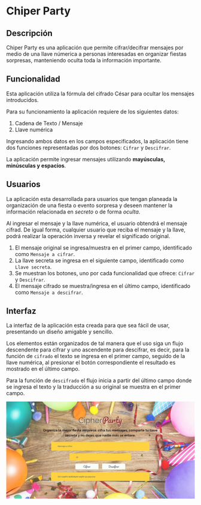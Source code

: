 # Chiper Party

## Descripción

Chiper Party es una aplicación que permite cifrar/decifrar mensajes por medio de una llave númerica a personas interesadas en organizar fiestas sorpresas, manteniendo oculta toda la información importante.

## Funcionalidad

Esta aplicación utiliza la fórmula del cifrado César para ocultar los mensajes introducidos.

Para su funcionamiento la aplicación requiere de los siguientes datos:

1. Cadena de Texto / Mensaje 
2. Llave numérica 

Ingresando ambos datos en los campos especificados, la aplicación tiene dos funciones representadas por dos botones: `Cifrar` y `Descifrar`.

La aplicación permite ingresar mensajes utilizando **mayúsculas, minúsculas y espacios**. 

## Usuarios

La aplicación esta desarrollada para usuarios que tengan planeada la organización de una fiesta o evento sorpresa y deseen mantener la información relacionada en _secreto_ o de forma _oculta_.

Al ingresar el mensaje y la llave numérica, el usuario obtendrá el mensaje cifrad. De igual forma, cualquier usuario que reciba el mensaje y la llave, podrá realizar la operación inversa y revelar el significado original.

1. El mensaje original se ingresa/muestra en el primer campo, identificado como `Mensaje a cifrar`.
2. La llave secreta se ingresa en el siguiente campo, identificado como `Llave secreta`.
3. Se muestran los botones, uno por cada funcionalidad que ofrece: `Cifrar` y `Descifrar`.
4. El mensaje cifrado se muestra/ingresa en el último campo, identificado como `Mensaje a descifrar`.

## Interfaz

La interfaz de la aplicación esta creada para que sea fácil de usar, presentando un diseño amigable y sencillo.

Los elementos están organizados de tal manera que el uso siga un flujo descendente para cifrar y uno ascendente para descifrar, es decir, para la función de `cifrado` el texto se ingresa en el primer campo, seguido de la llave numérica, al presionar el botón correspondiente el resultado es mostrado en el último campo.

Para la función de `descifrado` el flujo inicia a partir del último campo donde se ingresa el texto y la traducción a su original se muestra en el primer campo.

![Interfaz Cipher Party](img/captura.jpg)